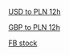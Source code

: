 [USD to PLN 12h](http://www.xe.com/currencycharts/?from=USD&to=PLN&view=12h)

[GBP to PLN 12h](http://www.xe.com/currencycharts/?from=GBP&to=PLN&view=12h)

[FB stock](https://finance.yahoo.com/quote/FB/)
